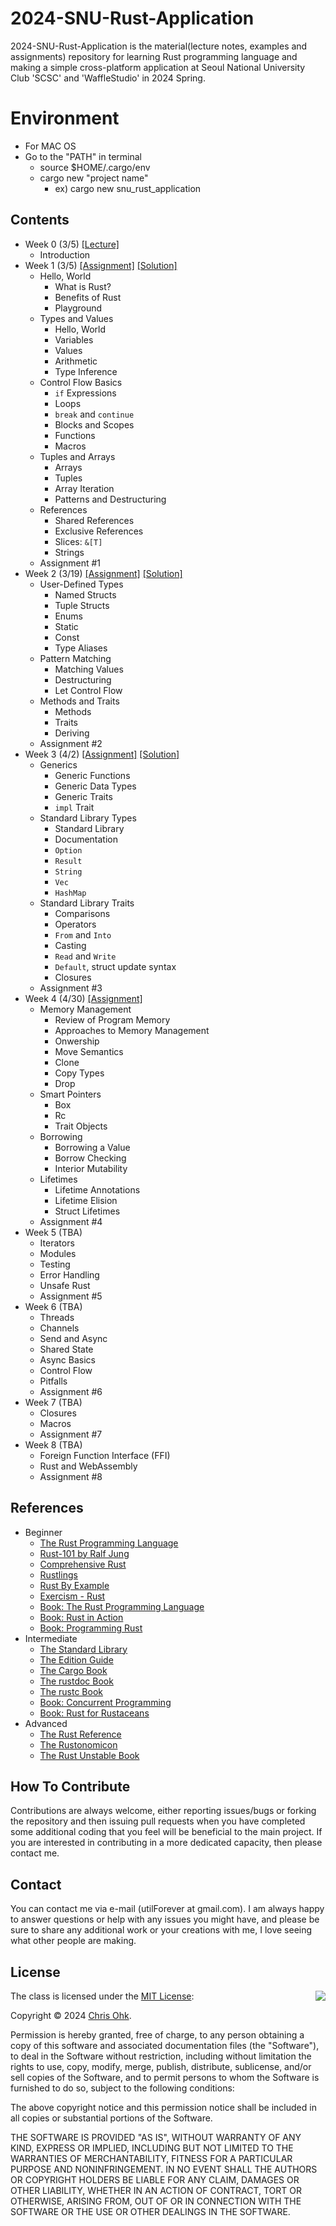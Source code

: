 # 2024-SNU-Rust-Application

2024-SNU-Rust-Application is the material(lecture notes, examples and assignments) repository for learning Rust programming language and making a simple cross-platform application at Seoul National University Club 'SCSC' and 'WaffleStudio' in 2024 Spring.

# Environment
- For MAC OS
- Go to the "PATH" in terminal
  - source $HOME/.cargo/env
  - cargo new "project name"
    - ex) cargo new snu_rust_application

## Contents

- Week 0 (3/5) [[Lecture]](./1%20-%20Lecture/240305%20-%20Rust%20Basic%20+%20Cross-Platform%20Application,%20Week%200.pdf)
  - Introduction
- Week 1 (3/5) [[Assignment]](./3%20-%20Assignment/240305%20-%20Rust%20Basic%20+%20Cross-Platform%20Application,%20Week%201/) [[Solution]](./4%20-%20Solution/240305%20-%20Rust%20Basic%20+%20Cross-Platform%20Application,%20Week%201/)
  - Hello, World
    - What is Rust?
    - Benefits of Rust
    - Playground
  - Types and Values
    - Hello, World
    - Variables
    - Values
    - Arithmetic
    - Type Inference
  - Control Flow Basics
    - `if` Expressions
    - Loops
    - `break` and `continue`
    - Blocks and Scopes
    - Functions
    - Macros
  - Tuples and Arrays
    - Arrays
    - Tuples
    - Array Iteration
    - Patterns and Destructuring
  - References
    - Shared References
    - Exclusive References
    - Slices: `&[T]`
    - Strings
  - Assignment #1
- Week 2 (3/19) [[Assignment]](./3%20-%20Assignment/240319%20-%20Rust%20Basic%20+%20Cross-Platform%20Application,%20Week%202/) [[Solution]](./4%20-%20Solution/240319%20-%20Rust%20Basic%20+%20Cross-Platform%20Application,%20Week%202/)
  - User-Defined Types
    - Named Structs
    - Tuple Structs
    - Enums
    - Static
    - Const
    - Type Aliases
  - Pattern Matching
    - Matching Values
    - Destructuring
    - Let Control Flow
  - Methods and Traits
    - Methods
    - Traits
    - Deriving
  - Assignment #2
- Week 3 (4/2) [[Assignment]](./3%20-%20Assignment/240402%20-%20Rust%20Basic%20+%20Cross-Platform%20Application,%20Week%203/) [[Solution]](./4%20-%20Solution/240402%20-%20Rust%20Basic%20+%20Cross-Platform%20Application,%20Week%203/)
  - Generics
    - Generic Functions
    - Generic Data Types
    - Generic Traits
    - `impl` Trait
  - Standard Library Types
    - Standard Library
    - Documentation
    - `Option`
    - `Result`
    - `String`
    - `Vec`
    - `HashMap`
  - Standard Library Traits
    - Comparisons
    - Operators
    - `From` and `Into`
    - Casting
    - `Read` and `Write`
    - `Default`, struct update syntax
    - Closures
  - Assignment #3
- Week 4 (4/30) [[Assignment]](./3%20-%20Assignment/240430%20-%20Rust%20Basic%20+%20Cross-Platform%20Application,%20Week%204/)
  - Memory Management
    - Review of Program Memory
    - Approaches to Memory Management
    - Onwership
    - Move Semantics
    - Clone
    - Copy Types
    - Drop
  - Smart Pointers
    - Box
    - Rc
    - Trait Objects
  - Borrowing
    - Borrowing a Value
    - Borrow Checking
    - Interior Mutability
  - Lifetimes
    - Lifetime Annotations
    - Lifetime Elision
    - Struct Lifetimes
  - Assignment #4
- Week 5 (TBA)
  - Iterators
  - Modules
  - Testing
  - Error Handling
  - Unsafe Rust
  - Assignment #5
- Week 6 (TBA)
  - Threads
  - Channels
  - Send and Async
  - Shared State
  - Async Basics
  - Control Flow
  - Pitfalls
  - Assignment #6
- Week 7 (TBA)
  - Closures
  - Macros
  - Assignment #7
- Week 8 (TBA)
  - Foreign Function Interface (FFI)
  - Rust and WebAssembly
  - Assignment #8

## References

- Beginner
  * [The Rust Programming Language](https://doc.rust-lang.org/book/)
  * [Rust-101 by Ralf Jung](https://www.ralfj.de/projects/rust-101/main.html)
  * [Comprehensive Rust](https://google.github.io/comprehensive-rust/)
  * [Rustlings](https://github.com/rust-lang/rustlings/)
  * [Rust By Example](https://doc.rust-lang.org/stable/rust-by-example/)
  * [Exercism - Rust](https://exercism.org/tracks/rust)
  * [Book: The Rust Programming Language](http://www.yes24.com/Product/Goods/83075894)
  * [Book: Rust in Action](https://www.manning.com/books/rust-in-action)
  * [Book: Programming Rust](https://www.oreilly.com/library/view/programming-rust-2nd/9781492052586/)
- Intermediate
  * [The Standard Library](https://doc.rust-lang.org/std/index.html)
  * [The Edition Guide](https://doc.rust-lang.org/edition-guide/index.html)
  * [The Cargo Book](https://doc.rust-lang.org/cargo/index.html)
  * [The rustdoc Book](https://doc.rust-lang.org/rustdoc/index.html)
  * [The rustc Book](https://doc.rust-lang.org/rustc/index.html)
  * [Book: Concurrent Programming](http://www.yes24.com/Product/Goods/108570426)
  * [Book: Rust for Rustaceans](https://rust-for-rustaceans.com/)
- Advanced
  * [The Rust Reference](https://doc.rust-lang.org/reference/index.html)
  * [The Rustonomicon](https://doc.rust-lang.org/nomicon/index.html)
  * [The Rust Unstable Book](https://doc.rust-lang.org/nightly/unstable-book/index.html)

## How To Contribute

Contributions are always welcome, either reporting issues/bugs or forking the repository and then issuing pull requests when you have completed some additional coding that you feel will be beneficial to the main project. If you are interested in contributing in a more dedicated capacity, then please contact me.

## Contact

You can contact me via e-mail (utilForever at gmail.com). I am always happy to answer questions or help with any issues you might have, and please be sure to share any additional work or your creations with me, I love seeing what other people are making.

## License

<img align="right" src="https://149753425.v2.pressablecdn.com/wp-content/uploads/2009/06/OSIApproved_100X125.png">

The class is licensed under the [MIT License](http://opensource.org/licenses/MIT):

Copyright &copy; 2024 [Chris Ohk](http://www.github.com/utilForever).

Permission is hereby granted, free of charge, to any person obtaining a copy of this software and associated documentation files (the "Software"), to deal in the Software without restriction, including without limitation the rights to use, copy, modify, merge, publish, distribute, sublicense, and/or sell copies of the Software, and to permit persons to whom the Software is furnished to do so, subject to the following conditions:

The above copyright notice and this permission notice shall be included in all copies or substantial portions of the Software.

THE SOFTWARE IS PROVIDED "AS IS", WITHOUT WARRANTY OF ANY KIND, EXPRESS OR IMPLIED, INCLUDING BUT NOT LIMITED TO THE WARRANTIES OF MERCHANTABILITY, FITNESS FOR A PARTICULAR PURPOSE AND NONINFRINGEMENT. IN NO EVENT SHALL THE AUTHORS OR COPYRIGHT HOLDERS BE LIABLE FOR ANY CLAIM, DAMAGES OR OTHER LIABILITY, WHETHER IN AN ACTION OF CONTRACT, TORT OR OTHERWISE, ARISING FROM, OUT OF OR IN CONNECTION WITH THE SOFTWARE OR THE USE OR OTHER DEALINGS IN THE SOFTWARE.
